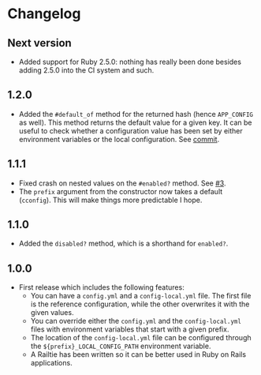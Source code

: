 # Changelog

## Next version

- Added support for Ruby 2.5.0: nothing has really been done besides adding
  2.5.0 into the CI system and such.

## 1.2.0

- Added the `#default_of` method for the returned hash (hence `APP_CONFIG` as
  well). This method returns the default value for a given key. It can be useful
  to check whether a configuration value has been set by either environment
  variables or the local configuration. See [commit](50d638c8d81bab6b17164a1a5661dc2ca730cf92).

## 1.1.1

- Fixed crash on nested values on the `#enabled?` method. See [#3](https://github.com/mssola/cconfig/issues/3).
- The `prefix` argument from the constructor now takes a default
  (`cconfig`). This will make things more predictable I hope.

## 1.1.0

- Added the `disabled?` method, which is a shorthand for `enabled?`.

## 1.0.0

- First release which includes the following features:
  - You can have a `config.yml` and a `config-local.yml` file. The first file
    is the reference configuration, while the other overwrites it with the given
    values.
  - You can override either the `config.yml` and the `config-local.yml` files
    with environment variables that start with a given prefix.
  - The location of the `config-local.yml` file can be configured through the
    `${prefix}_LOCAL_CONFIG_PATH` environment variable.
  - A Railtie has been written so it can be better used in Ruby on Rails
    applications.
